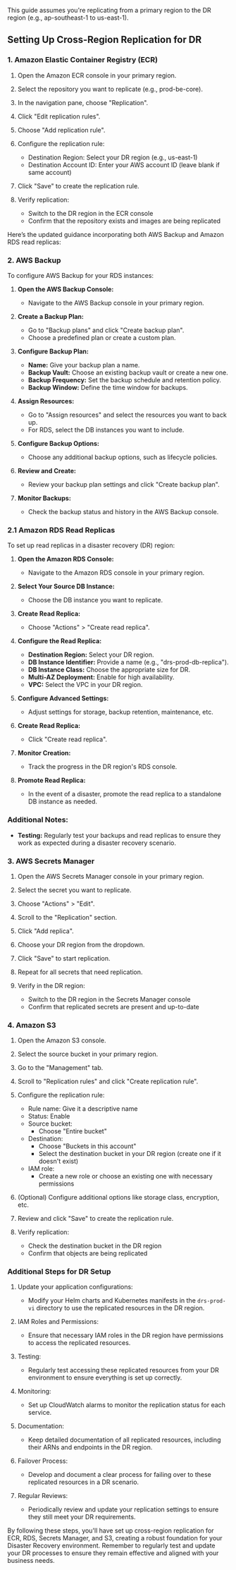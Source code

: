 This guide assumes you're replicating from a primary region to the DR region (e.g., ap-southeast-1 to us-east-1).

## Setting Up Cross-Region Replication for DR

### 1. Amazon Elastic Container Registry (ECR)

1. Open the Amazon ECR console in your primary region.

2. Select the repository you want to replicate (e.g., prod-be-core).

3. In the navigation pane, choose "Replication".

4. Click "Edit replication rules".

5. Choose "Add replication rule".

6. Configure the replication rule:
   - Destination Region: Select your DR region (e.g., us-east-1)
   - Destination Account ID: Enter your AWS account ID (leave blank if same account)

7. Click "Save" to create the replication rule.

8. Verify replication:
   - Switch to the DR region in the ECR console
   - Confirm that the repository exists and images are being replicated

Here’s the updated guidance incorporating both AWS Backup and Amazon RDS read replicas:

### **2. AWS Backup**

To configure AWS Backup for your RDS instances:

1. **Open the AWS Backup Console:**
   - Navigate to the AWS Backup console in your primary region.

2. **Create a Backup Plan:**
   - Go to "Backup plans" and click "Create backup plan".
   - Choose a predefined plan or create a custom plan.

3. **Configure Backup Plan:**
   - **Name:** Give your backup plan a name.
   - **Backup Vault:** Choose an existing backup vault or create a new one.
   - **Backup Frequency:** Set the backup schedule and retention policy.
   - **Backup Window:** Define the time window for backups.

4. **Assign Resources:**
   - Go to "Assign resources" and select the resources you want to back up.
   - For RDS, select the DB instances you want to include.

5. **Configure Backup Options:**
   - Choose any additional backup options, such as lifecycle policies.

6. **Review and Create:**
   - Review your backup plan settings and click "Create backup plan".

7. **Monitor Backups:**
   - Check the backup status and history in the AWS Backup console.

### **2.1 Amazon RDS Read Replicas**

To set up read replicas in a disaster recovery (DR) region:

1. **Open the Amazon RDS Console:**
   - Navigate to the Amazon RDS console in your primary region.

2. **Select Your Source DB Instance:**
   - Choose the DB instance you want to replicate.

3. **Create Read Replica:**
   - Choose "Actions" > "Create read replica".

4. **Configure the Read Replica:**
   - **Destination Region:** Select your DR region.
   - **DB Instance Identifier:** Provide a name (e.g., "drs-prod-db-replica").
   - **DB Instance Class:** Choose the appropriate size for DR.
   - **Multi-AZ Deployment:** Enable for high availability.
   - **VPC:** Select the VPC in your DR region.

5. **Configure Advanced Settings:**
   - Adjust settings for storage, backup retention, maintenance, etc.

6. **Create Read Replica:**
   - Click "Create read replica".

7. **Monitor Creation:**
   - Track the progress in the DR region's RDS console.

8. **Promote Read Replica:**
   - In the event of a disaster, promote the read replica to a standalone DB instance as needed.

### **Additional Notes:**
- **Testing:** Regularly test your backups and read replicas to ensure they work as expected during a disaster recovery scenario.

### 3. AWS Secrets Manager

1. Open the AWS Secrets Manager console in your primary region.

2. Select the secret you want to replicate.

3. Choose "Actions" > "Edit".

4. Scroll to the "Replication" section.

5. Click "Add replica".

6. Choose your DR region from the dropdown.

7. Click "Save" to start replication.

8. Repeat for all secrets that need replication.

9. Verify in the DR region:
   - Switch to the DR region in the Secrets Manager console
   - Confirm that replicated secrets are present and up-to-date

### 4. Amazon S3

1. Open the Amazon S3 console.

2. Select the source bucket in your primary region.

3. Go to the "Management" tab.

4. Scroll to "Replication rules" and click "Create replication rule".

5. Configure the replication rule:
   - Rule name: Give it a descriptive name
   - Status: Enable
   - Source bucket: 
     - Choose "Entire bucket"
   - Destination: 
     - Choose "Buckets in this account"
     - Select the destination bucket in your DR region (create one if it doesn't exist)
   - IAM role: 
     - Create a new role or choose an existing one with necessary permissions

6. (Optional) Configure additional options like storage class, encryption, etc.

7. Review and click "Save" to create the replication rule.

8. Verify replication:
   - Check the destination bucket in the DR region
   - Confirm that objects are being replicated

### Additional Steps for DR Setup

1. Update your application configurations:
   - Modify your Helm charts and Kubernetes manifests in the `drs-prod-vi` directory to use the replicated resources in the DR region.

2. IAM Roles and Permissions:
   - Ensure that necessary IAM roles in the DR region have permissions to access the replicated resources.

3. Testing:
   - Regularly test accessing these replicated resources from your DR environment to ensure everything is set up correctly.

4. Monitoring:
   - Set up CloudWatch alarms to monitor the replication status for each service.

5. Documentation:
   - Keep detailed documentation of all replicated resources, including their ARNs and endpoints in the DR region.

6. Failover Process:
   - Develop and document a clear process for failing over to these replicated resources in a DR scenario.

7. Regular Reviews:
   - Periodically review and update your replication settings to ensure they still meet your DR requirements.

By following these steps, you'll have set up cross-region replication for ECR, RDS, Secrets Manager, and S3, creating a robust foundation for your Disaster Recovery environment. Remember to regularly test and update your DR processes to ensure they remain effective and aligned with your business needs.
